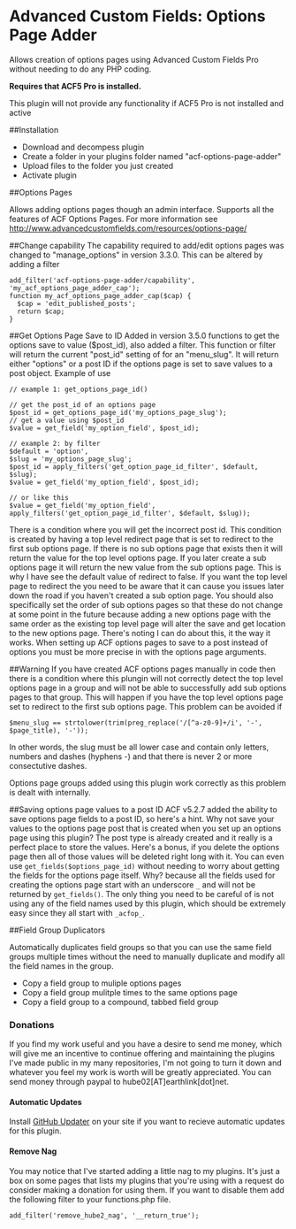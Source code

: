 Advanced Custom Fields: Options Page Adder
==========================================

Allows creation of options pages using Advanced Custom Fields Pro without needing to do any 
PHP coding.

**Requires that ACF5 Pro is installed.**

This plugin will not provide any functionality if ACF5 Pro is not installed and active

##Installation

* Download and decompess plugin
* Create a folder in your plugins folder named "acf-options-page-adder"
* Upload files to the folder you just created
* Activate plugin

##Options Pages

Allows adding options pages though an admin interface. Supports all the features of 
ACF Options Pages. For more information see 
http://www.advancedcustomfields.com/resources/options-page/

##Change capability
The capability required to add/edit options pages was changed to "manage_options" in version 3.3.0.
This can be altered by adding a filter
```
add_filter('acf-options-page-adder/capability', 'my_acf_options_page_adder_cap');
function my_acf_options_page_adder_cap($cap) {
  $cap = 'edit_published_posts';
  return $cap;
}
```

##Get Options Page Save to ID
Added in version 3.5.0 functions to get the options save to value ($post_id), also added a filter. This
function or filter will return the current "post_id" setting of for an "menu_slug". It will return either
"options" or a post ID if the options page is set to save values to a post object.
Example of use
```
// example 1: get_options_page_id()

// get the post_id of an options page
$post_id = get_options_page_id('my_options_page_slug');
// get a value using $post_id
$value = get_field('my_option_field', $post_id);
```

```
// example 2: by filter
$default = 'option',
$slug = 'my_options_page_slug';
$post_id = apply_filters('get_option_page_id_filter', $default, $slug);
$value = get_field('my_option_field', $post_id);

// or like this
$value = get_field('my_option_field', apply_filters('get_option_page_id_filter', $default, $slug));
```

There is a condition where you will get the incorrect post id. This condition is created by having a
top level redirect page that is set to redirect to the first sub options page. If there is no sub options
page that exists then it will return the value for the top level options page. If you later create a
sub options page it will return the new value from the sub options page. This is why I have see the
default value of redirect to false. If you want the top level page to redirect the you need to be aware
that it can cause you issues later down the road if you haven't created a sub option page. You should also specifically set the order of sub options pages so that these do not change at some point in the future
because adding a new options page with the same order as the existing top level page will alter the save
and get location to the new options page. There's noting I can do about this, it the way it works. When
setting up ACF options pages to save to a post instead of options you must be more precise in with the
options page arguments.

##Warning
If you have created ACF options pages manually in code then there is a condition where this plungin will
not correctly detect the top level options page in a group and will not be able to successfully add
sub options pages to that group. This will happen if you have the top level options page set to redirect
to the first sub options page. This problem can be avoided if
```
$menu_slug == strtolower(trim(preg_replace('/[^a-z0-9]+/i', '-', $page_title), '-'));
```
In other words, the slug must be all lower case and contain only letters, numbers and dashes 
(hyphens -) and that there is never 2 or more consectutive dashes.

Options page groups added using this plugin work correctly as this problem is dealt with internally.

##Saving options page values to a post ID
ACF v5.2.7 added the ability to save options page fields to a post ID, so here's a hint.
Why not save your values to the options page post that is created when you set up an options page using
this plugin? The post type is already created and it really is a perfect place to store the values. Here's
a bonus, if you delete the options page then all of those values will be deleted right long with it.
You can even use `get_fields($options_page_id)` without needing to worry about getting the fields for
the options page itself. Why? because all the fields used for creating the options page start with an
underscore `_` and will not be returned by `get_fields()`. The only thing you need to be careful of is not
using any of the field names used by this plugin, which should be extremely easy since they all start with
`_acfop_`.

##Field Group Duplicators

Automatically duplicates field groups so that you can use the same field groups multiple 
times without the need to manually duplicate and modify all the field names in the group.

* Copy a field group to muliple options pages
* Copy a field group mulitple times to the same options page
* Copy a field group to a compound, tabbed field group

### Donations
If you find my work useful and you have a desire to send me money, which will give me an incentive to continue
offering and maintaining the plugins I've made public in my many repositories, I'm not going to turn it down
and whatever you feel my work is worth will be greatly appreciated. You can send money through paypal to
hube02[AT]earthlink[dot]net. 

#### Automatic Updates
Install [GitHub Updater](https://github.com/afragen/github-updater) on your site if you want to recieve automatic
updates for this plugin.

#### Remove Nag
You may notice that I've started adding a little nag to my plugins. It's just a box on some pages that lists my
plugins that you're using with a request do consider making a donation for using them. If you want to disable them
add the following filter to your functions.php file.
```
add_filter('remove_hube2_nag', '__return_true');
```